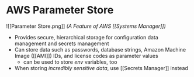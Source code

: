 # AWS Parameter Store
![[Parameter Store.png]]
*(A Feature of AWS [[Systems Manager]])*
- Provides secure, hierarchical storage for configuration data management and secrets management
- Can store data such as passwords, database strings, Amazon Machine Image ([[AMI]]) IDs, and license codes as parameter values
	- can be used to store *env* variables, too
- When storing *incredibly sensitive data*, use [[Secrets Manager]] instead

